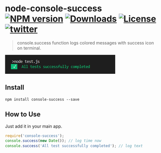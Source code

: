 # node-console-success [![NPM version][npm-image]][npm-url] [![Downloads][downloads-image]][downloads-url] [![License][license-image]][license-url] [![twitter][twitter-badge]][twitter]
> console.success function logs colored messages with success icon on terminal.

![console.success result image](/assets/sample.jpg)

## Install
```
npm install console-success --save
```

## How to Use
Just add it in your main app.
```js
require('console-success');
console.success(new Date()); // log time now
console.success('All test successfully completed'); // log text
```

[npm-image]: https://img.shields.io/npm/v/console-success.svg
[npm-url]: https://npmjs.org/package/console-success
[downloads-image]: http://img.shields.io/npm/dm/console-success.svg
[downloads-url]: https://npmjs.org/package/console-success
[license-image]: https://img.shields.io/:license-mit-blue.svg
[license-url]: LICENSE.md
[twitter]: https://twitter.com/intent/tweet?text=Check%20out%20console-success%20by%20%40ttunc%20https%3A%2F%2Fgithub.com%2Ftufantunc%2Fnode-console-success%20%F0%9F%91%8D
[twitter-badge]: https://img.shields.io/twitter/url/https/github.com/tufantunc/node-console-success.svg?style=social
